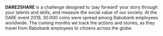 **DARE2SHARE** is a challenge designed to ‘pay forward’ your story through your talents and skills, and measure the social value of our society. At the DARE event 2019, 30.000 coins were spread among Rabobank employees worldwide. The coming months we track the actions and stories, as they travel from Rabobank employees to citizens across the globe. 
